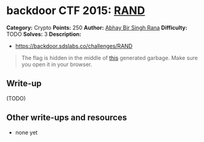# backdoor CTF 2015: [RAND](https://backdoor.sdslabs.co/challenges/RAND)

**Category:** Crypto
**Points:** 250
**Author:** [Abhay Bir Singh Rana](https://backdoor.sdslabs.co/users/nemo)
**Difficulty:** TODO
**Solves:** 3
**Description:** 

* <https://backdoor.sdslabs.co/challenges/RAND>

> The flag is hidden in the middle of [this](http://hack.bckdr.in/RAND/) generated garbage. Make sure you open it in your browser.

## Write-up

(TODO)

## Other write-ups and resources

* none yet